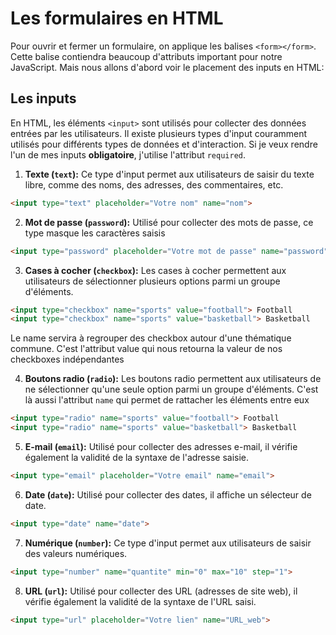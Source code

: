 # Les formulaires en HTML

Pour ouvrir et fermer un formulaire, on applique les balises `<form></form>`. Cette balise contiendra beaucoup d'attributs important pour notre JavaScript. Mais nous allons d'abord voir le placement des inputs en HTML:

## Les inputs

En HTML, les éléments `<input>` sont utilisés pour collecter des données entrées par les utilisateurs. Il existe plusieurs types d'input couramment utilisés pour différents types de données et d'interaction.
Si je veux rendre l'un de mes inputs **obligatoire**, j'utilise l'attribut `required`.

1. **Texte (`text`):** Ce type d'input permet aux utilisateurs de saisir du texte libre, comme des noms, des adresses, des commentaires, etc.

```html
<input type="text" placeholder="Votre nom" name="nom">
```

2. **Mot de passe (`password`):** Utilisé pour collecter des mots de passe, ce type masque les caractères saisis

```html
<input type="password" placeholder="Votre mot de passe" name="password">
```

3. **Cases à cocher (`checkbox`):** Les cases à cocher permettent aux utilisateurs de sélectionner plusieurs options parmi un groupe d'éléments.

```html
<input type="checkbox" name="sports" value="football"> Football
<input type="checkbox" name="sports" value="basketball"> Basketball
```

Le name servira à regrouper des checkbox autour d'une thématique commune. C'est l'attribut value qui nous retourna la valeur de nos checkboxes indépendantes

4. **Boutons radio (`radio`):** Les boutons radio permettent aux utilisateurs de ne sélectionner qu'une seule option parmi un groupe d'éléments. C'est là aussi l'attribut `name` qui permet de rattacher les éléments entre eux

```html
<input type="radio" name="sports" value="football"> Football
<input type="radio" name="sports" value="basketball"> Basketball
```

5. **E-mail (`email`):** Utilisé pour collecter des adresses e-mail, il vérifie également la validité de la syntaxe de l'adresse saisie.

```html
<input type="email" placeholder="Votre email" name="email">
```

6. **Date (`date`):** Utilisé pour collecter des dates, il affiche un sélecteur de date.

```html
<input type="date" name="date">
```

7. **Numérique (`number`):** Ce type d'input permet aux utilisateurs de saisir des valeurs numériques.

```html
<input type="number" name="quantite" min="0" max="10" step="1">
```

8. **URL (`url`):** Utilisé pour collecter des URL (adresses de site web), il vérifie également la validité de la syntaxe de l'URL saisi.

```html
<input type="url" placeholder="Votre lien" name="URL_web">
```

